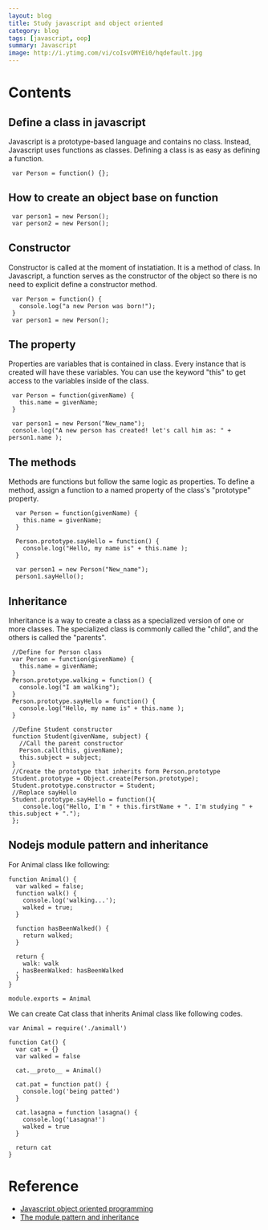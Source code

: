 ```yaml
---
layout: blog
title: Study javascript and object oriented
category: blog
tags: [javascript, oop]
summary: Javascript
image: http://i.ytimg.com/vi/coIsvOMYEi0/hqdefault.jpg
---
```


# Contents

## Define a class in javascript

Javascript is a prototype-based language and contains no class. Instead, Javascript uses functions as classes. Defining a class is as easy as defining a function.

     var Person = function() {};


## How to create an object base on function

     var person1 = new Person();
     var person2 = new Person();

## Constructor

Constructor is called at the moment of instatiation. It is a method of class. In Javascript, a function serves as the constructor of the object so there is no need to explicit define a constructor method.

     var Person = function() {
       console.log("a new Person was born!");
     }
     var person1 = new Person();

## The property

Properties are variables that is contained in class.
Every instance that is created will have these variables.
You can use the keyword "this" to get access to the variables inside of the class.

     var Person = function(givenName) {
       this.name = givenName;
     }

     var person1 = new Person("New_name");
     console.log("A new person has created! let's call him as: " + person1.name );

## The methods

Methods are functions but follow the same logic as properties.
To define a method, assign a function to a named property of the class's "prototype" property.

      var Person = function(givenName) {
        this.name = givenName;
      }

      Person.prototype.sayHello = function() {
        console.log("Hello, my name is" + this.name );
      }

      var person1 = new Person("New_name");
      person1.sayHello();

## Inheritance

Inheritance is a way to create a class as a specialized version of one or more classes. The specialized class is commonly called the "child", and the others is called the "parents".

     //Define for Person class
     var Person = function(givenName) {
       this.name = givenName;
     }
     Person.prototype.walking = function() {
       console.log("I am walking");
     }
     Person.prototype.sayHello = function() {
       console.log("Hello, my name is" + this.name );
     }

     //Define Student constructor
     function Student(givenName, subject) {
       //Call the parent constructor
       Person.call(this, givenName);
       this.subject = subject;
     }
     //Create the prototype that inherits form Person.prototype
     Student.prototype = Object.create(Person.prototype);
     Student.prototype.constructor = Student;
     //Replace sayHello
     Student.prototype.sayHello = function(){
        console.log("Hello, I'm " + this.firstName + ". I'm studying " + this.subject + ".");
     };

## Nodejs module pattern and inheritance

For Animal class like following:

```
function Animal() {
  var walked = false;
  function walk() {
    console.log('walking...');
    walked = true;
  }

  function hasBeenWalked() {
    return walked;
  }

  return {
    walk: walk
  , hasBeenWalked: hasBeenWalked
  }
}

module.exports = Animal
```

We can create Cat class that inherits Animal class like following codes.

```
var Animal = require('./animall')

function Cat() {
  var cat = {}
  var walked = false

  cat.__proto__ = Animal()

  cat.pat = function pat() {
    console.log('being patted')
  }

  cat.lasagna = function lasagna() {
    console.log('Lasagna!')
    walked = true
  }

  return cat
}
```

# Reference

* [Javascript object oriented programming](https://developer.mozilla.org/en-US/docs/Web/JavaScript/Introduction_to_Object-Oriented_JavaScript)
* [The module pattern and inheritance](http://metaduck.com/08-module-pattern-inheritance.html)
